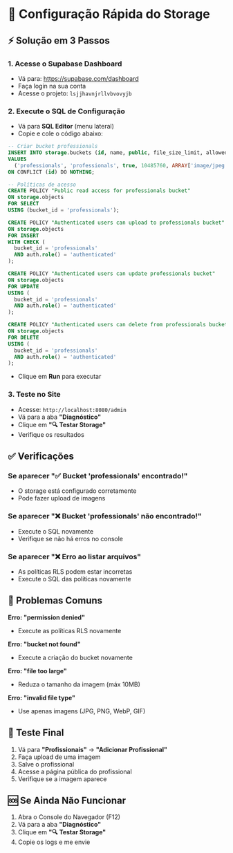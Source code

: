 # 🚀 Configuração Rápida do Storage

## ⚡ Solução em 3 Passos

### 1. Acesse o Supabase Dashboard
- Vá para: https://supabase.com/dashboard
- Faça login na sua conta
- Acesse o projeto: `lsjjhavnjrllvbvovyjb`

### 2. Execute o SQL de Configuração
- Vá para **SQL Editor** (menu lateral)
- Copie e cole o código abaixo:

```sql
-- Criar bucket professionals
INSERT INTO storage.buckets (id, name, public, file_size_limit, allowed_mime_types)
VALUES 
  ('professionals', 'professionals', true, 10485760, ARRAY['image/jpeg', 'image/png', 'image/webp', 'image/gif'])
ON CONFLICT (id) DO NOTHING;

-- Políticas de acesso
CREATE POLICY "Public read access for professionals bucket" 
ON storage.objects
FOR SELECT 
USING (bucket_id = 'professionals');

CREATE POLICY "Authenticated users can upload to professionals bucket" 
ON storage.objects
FOR INSERT 
WITH CHECK (
  bucket_id = 'professionals' 
  AND auth.role() = 'authenticated'
);

CREATE POLICY "Authenticated users can update professionals bucket" 
ON storage.objects
FOR UPDATE 
USING (
  bucket_id = 'professionals' 
  AND auth.role() = 'authenticated'
);

CREATE POLICY "Authenticated users can delete from professionals bucket" 
ON storage.objects
FOR DELETE 
USING (
  bucket_id = 'professionals' 
  AND auth.role() = 'authenticated'
);
```

- Clique em **Run** para executar

### 3. Teste no Site
- Acesse: `http://localhost:8080/admin`
- Vá para a aba **"Diagnóstico"**
- Clique em **"🔍 Testar Storage"**
- Verifique os resultados

## ✅ Verificações

### Se aparecer "✅ Bucket 'professionals' encontrado!"
- O storage está configurado corretamente
- Pode fazer upload de imagens

### Se aparecer "❌ Bucket 'professionals' não encontrado!"
- Execute o SQL novamente
- Verifique se não há erros no console

### Se aparecer "❌ Erro ao listar arquivos"
- As políticas RLS podem estar incorretas
- Execute o SQL das políticas novamente

## 🔧 Problemas Comuns

**Erro: "permission denied"**
- Execute as políticas RLS novamente

**Erro: "bucket not found"**
- Execute a criação do bucket novamente

**Erro: "file too large"**
- Reduza o tamanho da imagem (máx 10MB)

**Erro: "invalid file type"**
- Use apenas imagens (JPG, PNG, WebP, GIF)

## 📱 Teste Final

1. Vá para **"Profissionais"** → **"Adicionar Profissional"**
2. Faça upload de uma imagem
3. Salve o profissional
4. Acesse a página pública do profissional
5. Verifique se a imagem aparece

## 🆘 Se Ainda Não Funcionar

1. Abra o Console do Navegador (F12)
2. Vá para a aba **"Diagnóstico"**
3. Clique em **"🔍 Testar Storage"**
4. Copie os logs e me envie
